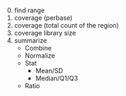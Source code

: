 0. find range
1. coverage (perbase)
2. coverage (total count of the region)
3. coverage library size
4. summarize
    - Combine 
    - Normalize
    - Stat
        - Mean/SD
        - Median/Q1/Q3
    - Ratio
    
